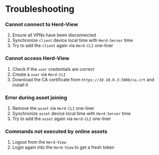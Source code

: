 <h1>Troubleshooting</h1>

### Cannot connect to Herd-View

1. Ensure all VPNs have been disconnected
2. Synchronize `client` device local time with `Herd-Server` time
3. Try to add the `client` again via `Herd-CLI` one-liner

### Cannot access Herd-View

1. Check if the `user` credentials are correct
2. Create a `user` via `Herd-CLI`
3. Download the CA certificate from `https://10.10.0.3:3000/ca.crt` and install it

### Error during asset joining

1. Remove the `asset` via `Herd-CLI` one-liner
2. Synchronize `asset` device local time with `Herd-Server` time
3. Try to add the `asset` again via `Herd-CLI` one-liner

### Commands not executed by online assets

1. Logout from the `Herd-View`
2. Login again into the `Herd-View` to get a fresh token
